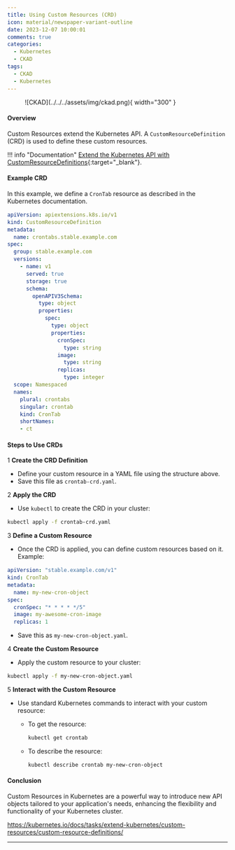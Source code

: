 ```yaml
---
title: Using Custom Resources (CRD)
icon: material/newspaper-variant-outline
date: 2023-12-07 10:00:01
comments: true
categories:
  - Kubernetes
  - CKAD
tags:
  - CKAD
  - Kubernetes
---
```


<!-- markdownlint-disable MD033 -->
<figure markdown="span">
  ![CKAD](../../../assets/img/ckad.png){ width="300" }
</figure>

#### Overview

Custom Resources extend the Kubernetes API. A `CustomResourceDefinition` (CRD) is used to define these custom resources.

!!! info "Documentation"
    [Extend the Kubernetes API with CustomResourceDefinitions](https://kubernetes.io/docs/tasks/extend-kubernetes/custom-resources/custom-resource-definitions/){:target="_blank"}.

#### Example CRD

In this example, we define a `CronTab` resource as described in the Kubernetes documentation.

```yaml
apiVersion: apiextensions.k8s.io/v1
kind: CustomResourceDefinition
metadata:
  name: crontabs.stable.example.com
spec:
  group: stable.example.com
  versions:
    - name: v1
      served: true
      storage: true
      schema:
        openAPIV3Schema:
          type: object
          properties:
            spec:
              type: object
              properties:
                cronSpec:
                  type: string
                image:
                  type: string
                replicas:
                  type: integer
  scope: Namespaced
  names:
    plural: crontabs
    singular: crontab
    kind: CronTab
    shortNames:
    - ct
```

#### Steps to Use CRDs

1 **Create the CRD Definition**

- Define your custom resource in a YAML file using the structure above.
- Save this file as `crontab-crd.yaml`.

2 **Apply the CRD**

- Use `kubectl` to create the CRD in your cluster:

```bash
kubectl apply -f crontab-crd.yaml
```

3 **Define a Custom Resource**

- Once the CRD is applied, you can define custom resources based on it. Example:

```yaml
apiVersion: "stable.example.com/v1"
kind: CronTab
metadata:
  name: my-new-cron-object
spec:
  cronSpec: "* * * * */5"
  image: my-awesome-cron-image
  replicas: 1
```

- Save this as `my-new-cron-object.yaml`.

4 **Create the Custom Resource**

- Apply the custom resource to your cluster:

```bash
kubectl apply -f my-new-cron-object.yaml
```

5 **Interact with the Custom Resource**

- Use standard Kubernetes commands to interact with your custom resource:
  - To get the resource:

    ```bash
    kubectl get crontab
    ```

  - To describe the resource:

    ```bash
    kubectl describe crontab my-new-cron-object
    ```

#### Conclusion

Custom Resources in Kubernetes are a powerful way to introduce new API objects tailored to your application's needs, enhancing the flexibility and functionality of your Kubernetes cluster.

<https://kubernetes.io/docs/tasks/extend-kubernetes/custom-resources/custom-resource-definitions/>

---
